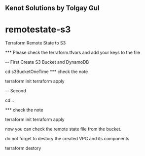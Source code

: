 ## Kenot Solutions by Tolgay Gul
# remotestate-s3

Terraform Remote State to S3

*** Please check the terraform.tfvars and add your keys to the file

-- First
 Create S3 Bucket and DynamoDB 

cd s3BucketOneTime
*** check the note 

terraform init 
terraform apply


-- Second

cd ..

*** check the note

terraform init 
terraform apply


now you can check the remote state file from the bucket. 


do not forget to destory the created VPC and its components


terraform destory
